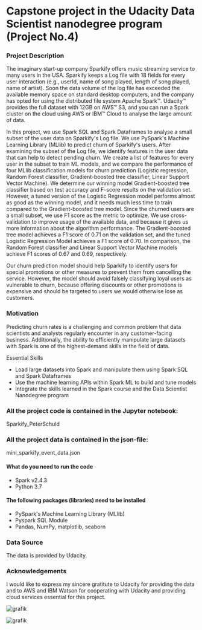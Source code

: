 # Capstone project in the Udacity Data Scientist nanodegree program (Project No.4) 

### Project Description
The imaginary start-up company Sparkify offers music streaming service to many users in the USA. Sparkify keeps a Log file with 18 fields for every user interaction (e.g., userId, name of song played, length of song played, name of artist). Soon the data volume of the log file has exceeded the available memory space on standard desktop computers, and the company has opted for using the distributed file system Apache Spark™. Udacity™ provides the full dataset with 12GB on AWS™ S3, and you can run a Spark cluster on the cloud using AWS or IBM™ Cloud to analyse the large amount of data. 

In this project, we use Spark SQL and Spark Dataframes to analyse a small subset of the user data on Sparkify's Log file. We use PySpark's Machine Learning Library (MLlib) to predict churn of Sparkify's users. After examining the subset of the Log file, we identify features in the user data that can help to detect pending churn. We create a list of features for every user in the subset to train ML models, and we compare the performance of four MLlib classification models for churn prediction (Logistic regression, Random Forest classifier, Gradient-boosted tree classifier, Linear Support Vector Machine). We determine our winning model Gradient-boosted tree classifier based on test accuracy and F-score results on the validation set. However, a tuned version of the Logistic Regression model performs almost as good as the winning model, and it needs much less time to train compared to the Gradient-boosted tree model. Since the churned users are a small subset, we use F1 score as the metric to optimize. We use cross-validation to improve usage of the available data, and because it gives us more information about the algorithm performance. The Gradient-boosted tree model achieves a F1 score of 0.71 on the validation set, and the tuned Logistic Regression Model achieves a F1 score of 0.70. In comparison, the Random Forest classifier and Linear Support Vector Machine models achieve F1 scores of 0.67 and 0.69, respectively. 

Our churn prediction model should help Sparkify to identify users for special promotions or other measures to prevent them from cancelling the service. However, the model should avoid falsely classifying loyal users as vulnerable to churn, because offering discounts or other promotions is expensive and should be targeted to users we would otherwise lose as customers.    

### Motivation
Predicting churn rates is a challenging and common problem that data scientists and analysts regularly encounter in any customer-facing business. Additionally, the ability to efficiently manipulate large datasets with Spark is one of the highest-demand skills in the field of data. 

Essential Skills
- Load large datasets into Spark and manipulate them using Spark SQL and Spark Dataframes
- Use the machine learning APIs within Spark ML to build and tune models
- Integrate the skills learned in the Spark course and the Data Scientist Nanodegree program


### All the project code is contained in the Jupyter notebook: ###
Sparkify_PeterSchuld 

### All the project data is contained in the json-file: ###
mini_sparkify_event_data.json

#### What do you need to run the code
- Spark v2.4.3
- Python 3.7

#### The following packages (libraries) need to be installed #### 
- PySpark's Machine Learning Library (MLlib)
- Pyspark SQL Module
- Pandas, NumPy, matplotlib, seaborn

### Data Source ####
The data is provided by Udacity.

### Acknowledgements
I would like to express my sincere gratitute to Udacity for providing the data and to AWS and IBM Watson for cooperating with Udacity and providing cloud services essential for this project. 


![grafik](https://user-images.githubusercontent.com/59873708/127336175-2dfef549-206b-48f4-9327-482a62f764cb.png)

![grafik](https://user-images.githubusercontent.com/59873708/127336861-d1829fa4-2a2e-4d33-b12f-08f4fcf000f1.png)

